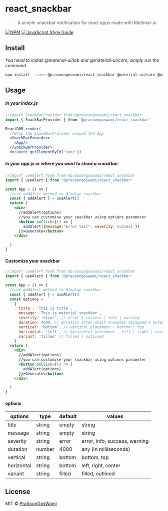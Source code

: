 # react_snackbar

> A simple snackbar notification for react apps made with Material-ui

[![NPM](https://img.shields.io/npm/v/react_material_snackbar.svg)](https://www.npmjs.com/package/@prasoongoswami/react_snackbar) [![JavaScript Style Guide](https://img.shields.io/badge/code_style-standard-brightgreen.svg)](https://standardjs.com)

## Install
*You need to install @material-ui/lab and @material-ui/core, simply run the command*
```bash
npm install --save @prasoongoswami/react_snackbar @material-ui/core @material-ui/lab
```

## Usage

##### In your index.js
```jsx
//import SnackBarProvider from @prasoongoswami/react_snackbar
import { SnackBarProvider } from '@prasoongoswami/react_snackbar'

ReactDOM.render(
  //Wrap the SnackBarProvider around the App
  <SnackBarProvider>
    <App/>
  </SnackBarProvider>,
  document.getElementById('root'))
```

##### In your app.js or where you want to show a snackbar

```jsx
//import useAlert hook from @prasoongoswami/react_snackbar
import { useAlert } from '@prasoongoswami/react_snackbar'

const App = () => {
  //use addAlert method to display snackbar
  const { addAlert } = useAlert()
  return (
    <div>
      //addAlert(options)
      //you can customise your snackbar using options parameter
      <button onClick={() => {
        addAlert({message:"Error text", severity:'success'})
      }}>Generate</button>
    </div>

  )
}
```

#### Customize your snackbar
```jsx
//import useAlert hook from @prasoongoswami/react_snackbar
import { useAlert } from '@prasoongoswami/react_snackbar'

const App = () => {
  //use addAlert method to display snackbar
  const { addAlert } = useAlert()
  const options =
    {
      title : 'This is title',
      message: 'This is material snackbar',
      severity: 'error', // error | success | info | warning
      duration: 4000, // duration after which snackbar disappears automatically
      vertical: 'bottom', // vertical placement - bottom | top
      horizontal: 'left', // horizontal placement - left | right | center
      variant: 'filled' // filled | outlined
    }
  return (
    <div>
      //addAlert(options)
      //you can customise your snackbar using options parameter
      <button onClick={() => {
        addAlert(options)
      }}>Generate</button>
    </div>

  )
}
```
#### options
| options    | type   | default | values                        |
|------------|--------|---------|-------------------------------|
| title      | string | empty   | string                        |
| message    | string | empty   | string                        |
| severity   | string | error   | error, info, success, warning |
| duration   | number | 4000    | any (in milliseconds)         |
| vertical   | string | bottom  | bottom, top                   |
| horizontal | string | bottom  | left, right, center           |
| variant    | string | filled  | filled, outlined              |


## License

MIT © [PraSoonGosWami](https://github.com/PraSoonGosWami)
